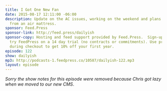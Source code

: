 ```yaml
---
title: I Got One New Fan
date: 2015-08-17 12:11:00 -06:00
description: Update on the AC issues, working on the weekend and plans to podcast
  from an air mattress.
sponsor: Feed.Press
sponsor-link: http://feed.press/dailyish
sponsor-copy: Hosting and feed support provided by Feed.Press.  Sign-up today and
  try FeedPress on a 14 day trial (no contracts or commitments). Use promo code "dailyish"
  during checkout to get 10% off your first year.
episode: 122
show: dailyish
mp3: http://podcasts-1.feedpress.co/10587/dailyish-122.mp3
layout: episode
---
```


<em>Sorry the show notes for this episode were removed because Chris got lazy when we moved to our new CMS</em>.
